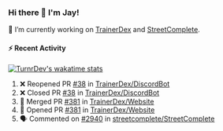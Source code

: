 ### Hi there 👋 I'm Jay!

🔭 I’m currently working on [TrainerDex](https://www.github.com/TrainerDex) and [StreetComplete](https://github.com/streetcomplete/StreetComplete).

#### :zap: Recent Activity

[![TurnrDev's wakatime stats](https://github-readme-stats.vercel.app/api/wakatime?username=TurnrDev)](https://wakatime.com/@TurnrDev)
<br>
<!--START_SECTION:activity-->
1. ❌ Reopened PR [#38](https://github.com/TrainerDex/DiscordBot/pull/38) in [TrainerDex/DiscordBot](https://github.com/TrainerDex/DiscordBot)
2. ❌ Closed PR [#38](https://github.com/TrainerDex/DiscordBot/pull/38) in [TrainerDex/DiscordBot](https://github.com/TrainerDex/DiscordBot)
3. 🎉 Merged PR [#381](https://github.com/TrainerDex/Website/pull/381) in [TrainerDex/Website](https://github.com/TrainerDex/Website)
4. 💪 Opened PR [#381](https://github.com/TrainerDex/Website/pull/381) in [TrainerDex/Website](https://github.com/TrainerDex/Website)
5. 🗣 Commented on [#2940](https://github.com/streetcomplete/StreetComplete/issues/2940) in [streetcomplete/StreetComplete](https://github.com/streetcomplete/StreetComplete)
<!--END_SECTION:activity-->
